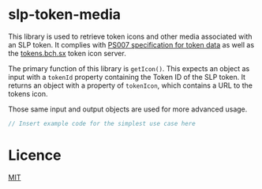 # slp-token-media

This library is used to retrieve token icons and other media associated with an SLP token. It complies with [PS007 specification for token data](https://github.com/Permissionless-Software-Foundation/specifications/blob/master/ps007-token-data-schema.md) as well as the [tokens.bch.sx](https://tokens.bch.sx/) token icon server.

The primary function of this library is `getIcon()`. This expects an object as input with a `tokenId` property containing the Token ID of the SLP token. It returns an object with a property of `tokenIcon`, which contains a URL to the tokens icon.

Those same input and output objects are used for more advanced usage.

```javascript
// Insert example code for the simplest use case here
```

# Licence
[MIT](LICENSE.md)
